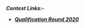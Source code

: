 ***Contest Links:-***

- [***Qualification Round 2020***](https://codingcompetitions.withgoogle.com/codejam/round/000000000019fd27)